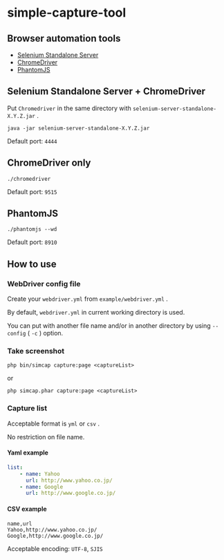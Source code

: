 # simple-capture-tool

## Browser automation tools

- [Selenium Standalone Server](https://www.seleniumhq.org/download/)
- [ChromeDriver](https://sites.google.com/a/chromium.org/chromedriver/downloads)
- [PhantomJS](http://phantomjs.org/download.html)

## Selenium Standalone Server + ChromeDriver

Put `Chromedriver` in the same directory with `selenium-server-standalone-X.Y.Z.jar` .

```
java -jar selenium-server-standalone-X.Y.Z.jar
```

Default port: `4444`

## ChromeDriver only

```
./chromedriver
```

Default port: `9515`

## PhantomJS

```
./phantomjs --wd
```

Default port: `8910`

## How to use

### WebDriver config file

Create your `webdriver.yml` from `example/webdriver.yml` .

By default, `webdriver.yml` in current working directory is used.

You can put with another file name and/or in another directory by using `--config` ( `-c` ) option.

### Take screenshot

```
php bin/simcap capture:page <captureList>
```

or

```
php simcap.phar capture:page <captureList>
```

### Capture list

Acceptable format is `yml` or `csv` .

No restriction on file name.

#### Yaml example

```yaml
list:
    - name: Yahoo
      url: http://www.yahoo.co.jp/
    - name: Google
      url: http://www.google.co.jp/
```

#### CSV example

```
name,url
Yahoo,http://www.yahoo.co.jp/
Google,http://www.google.co.jp/
```

Acceptable encoding: `UTF-8`, `SJIS`
